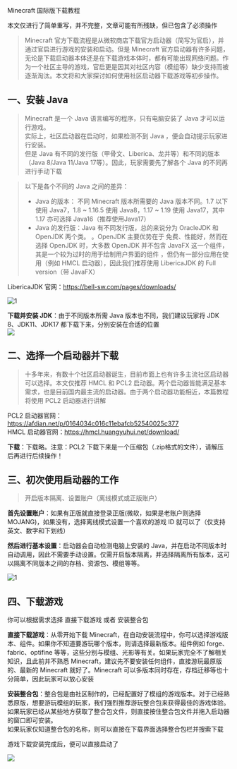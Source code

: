 <!-- 这是最重要的基础教程之一，需要反复修正调整 -->

Minecraft 国际版下载教程

本文仅进行了简单重写，并不完整，文章可能有所残缺，但已包含了必须操作

> Minecraft 官方下载流程是从微软商店下载官方启动器（简写为官启），并通过官启进行游戏的安装和启动。但是 Minecraft 官方启动器有许多问题，无论是下载启动器本体还是在下载游戏本体时，都有可能出现网络问题。作为一个社区主导的游戏，官启更是因其对社区内容（模组等）缺少支持而被逐渐淘汰。本文将和大家探讨如何使用社区启动器下载游戏等初步操作。

## 一、安装 Java
> Minecraft 是一个 Java 语言编写的程序，只有电脑安装了 Java 才可以运行游戏。  
实际上，社区启动器在启动时，如果检测不到 Java ，便会自动提示玩家进行安装。  
但是 Java 有不同的发行版（甲骨文、Liberica、龙井等）和不同的版本（Java 8/Java 11/Java 17等）。因此，玩家需要先了解各个 Java 的不同再进行手动下载

>以下是各个不同的 Java 之间的差异：
>- Java 的版本： 不同 Minecraft 版本所需要的 Java 版本不同。1.7 以下使用 Java7，1.8 ~ 1.16.5 使用 Java8，1.17 ~ 1.19 使用 Java17，其中 1.17 亦可选择 Java16（推荐使用Java17）
>- Java 的发行版：Java 有不同发行版，总的来说分为 OracleJDK 和 OpenJDK 两个类。 <!-- 这里不知道怎么描述好了，包括OpenJDK和Oracle的区别以及JDK是什么 -->。OpenJDK 主要优势在于 免费、性能好，然而在选择 OpenJDK 时，大多数 OpenJDK 并不包含 JavaFX 这一个组件，其是一个较为过时的用于绘制用户界面的组件 <!-- 不确定组件这个称呼合不合适 -->，但仍有一部分应用在使用（例如 HMCL 启动器），因此我们推荐使用 LibericaJDK 的 Full version（带 JavaFX）

LibericaJDK 官网：https://bell-sw.com/pages/downloads/  

![1](/Minecraft%20国际版下载教程/Liberica下载.png)

**下载并安装 JDK**：由于不同版本所需 Java 版本也不同，我们建议玩家将 JDK 8、JDK11、JDK17 都下载下来，分别安装在合适的位置  
![](/Minecraft%20国际版下载教程/java分文件夹安放.png)

## 二、选择一个启动器并下载
> 十多年来，有数十个社区启动器诞生，目前市面上也有许多主流社区启动器可以选择。本文仅推荐 HMCL 和 PCL2 启动器。两个启动器皆能满足基本需求，也是目前国内最主流的启动器。由于两个启动器功能相近，本篇教程将使用 PCL2 启动器进行讲解

PCL2 启动器官网：https://afdian.net/p/0164034c016c11ebafcb52540025c377  
HMCL 启动器官网：https://hmcl.huangyuhui.net/download/

**下载**：下载略。注意：PCL2 下载下来是一个压缩包（.zip格式的文件），请解压后再进行后续操作！

## 三、初次使用启动器的工作
> 开启版本隔离、设置账户（离线模式或正版账户）

**首先设置账户**：如果有正版就直接登录正版(微软，如果是老账户则选择 MOJANG)，如果没有，选择离线模式设置一个喜欢的游戏 ID 就可以了（仅支持 英文、数字和下划线）

**然后进行基本设置**：启动器会自动检测电脑上安装的 Java，并在启动不同版本时自动调用，因此不需要手动设置。仅需开启版本隔离，并选择隔离所有版本，这可以隔离不同版本之间的存档、资源包、模组等等。

![1](/Minecraft%20国际版下载教程/启动器设置.png)

## 四、下载游戏
> 

你可以根据需求选择 直接下载游戏 或者 安装整合包

**直接下载游戏**：从零开始下载 Minecraft，在自动安装流程中，你可以选择游戏版本、组件。如果你不知道要游玩哪个版本，则请选择最新版本。组件例如 forge、fabric、optifine 等等，这些分别与模组、光影等有关。如果玩家完全不了解相关知识，且此前并不熟悉 Minecraft，建议先不要安装任何组件，直接游玩最原版的、最新的 Minecraft 就好了。Minecraft 可以多版本同时存在，存档迁移等也十分简单，因此玩家可以放心安装

**安装整合包**：整合包是由社区制作的，已经配置好了模组的游戏版本。对于已经熟悉原版，想要游玩模组的玩家，我们强烈推荐游玩整合包来获得最佳的游戏体验。  
如果玩家已经从某些地方获取了整合包文件，则直接按住整合包文件并拖入启动器的窗口即可安装。  
如果玩家仅知道整合包的名称，则可以直接在下载界面选择整合包栏并搜索下载

游戏下载安装完成后，便可以直接启动了

![](/Minecraft%20国际版下载教程/游戏下载.png)
